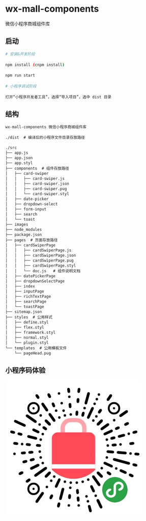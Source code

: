 # wx-mall-components
微信小程序商城组件库

## 启动

```bash
# 安装&开发阶段

npm install (cnpm install)

npm run start

# 小程序调试阶段

打开“小程序开发者工具”，选择“导入项目”，选中 dist 目录
```

## 结构

    wx-mall-components 微信小程序商城组件库

    ./dist  # 编译后的小程序文件目录存放路径

    ./src
    ├── app.js
    ├── app.json
    ├── app.styl
    ├── components  # 组件存放路径
    │   ├── card-swiper
    │   │   ├── card-swiper.js
    │   │   ├── card-swiper.json
    │   │   ├── card-swiper.pug
    │   │   └── card-swiper.styl
    │   ├── date-picker
    │   ├── dropdown-select
    │   ├── form-input
    │   ├── search
    │   └── toast
    ├── images
    ├── node_modules
    ├── package.json
    ├── pages  # 页面存放路径
    │   ├── cardSwiperPage
    │   │   ├── cardSwiperPage.js
    │   │   ├── cardSwiperPage.json
    │   │   ├── cardSwiperPage.pug
    │   │   ├── cardSwiperPage.styl
    │   │   └── doc.js   # 组件说明文档
    │   ├── datePickerPage
    │   ├── dropdownSelectPage
    │   ├── index
    │   ├── inputPage
    │   ├── richTextPage
    │   ├── searchPage
    │   └── toastPage
    ├── sitemap.json
    ├── styles  # 公用样式
    │   ├── define.styl
    │   ├── flex.styl
    │   ├── framework.styl
    │   ├── normal.styl
    │   └── plugin.styl
    └── templates  # 公用模板文件
        └── pageHead.pug

## 小程序码体验

![ ](./src/images/wechat.jpg) 